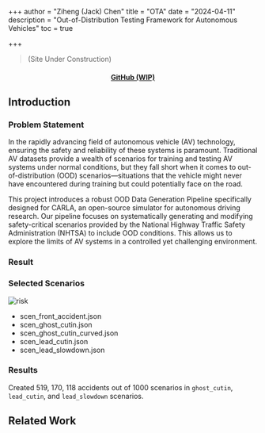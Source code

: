 +++
author = "Ziheng (Jack) Chen"
title = "OTA"
date = "2024-04-11"
description = "Out-of-Distribution Testing Framework for Autonomous Vehicles"
toc = true

+++

> (Site Under Construction)

<h4 style="text-align: center;">
  <a href="https://github.com/zihengjackchen/OTA">GitHub (WIP)</a>
</h4>

## Introduction
### Problem Statement
In the rapidly advancing field of autonomous vehicle (AV) technology, ensuring the safety and reliability of these systems is paramount. Traditional AV datasets provide a wealth of scenarios for training and testing AV systems under normal conditions, but they fall short when it comes to out-of-distribution (OOD) scenarios—situations that the vehicle might never have encountered during training but could potentially face on the road.

This project introduces a robust OOD Data Generation Pipeline specifically designed for CARLA, an open-source simulator for autonomous driving research. Our pipeline focuses on systematically generating and modifying safety-critical scenarios provided by the National Highway Traffic Safety Administration (NHTSA) to include OOD conditions. This allows us to explore the limits of AV systems in a controlled yet challenging environment.

### Result
### Selected Scenarios
![risk](/OTA/scenarios.jpg)
- scen_front_accident.json
- scen_ghost_cutin.json
- scen_ghost_cutin_curved.json
- scen_lead_cutin.json
- scen_lead_slowdown.json

### Results
Created 519, 170, 118 accidents out of 1000 scenarios in `ghost_cutin`, `lead_cutin`, and `lead_slowdown` scenarios.



## Related Work
